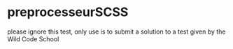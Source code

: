 # preprocesseurSCSS

please ignore this test, only use is to submit a solution to a test given by the Wild Code School
